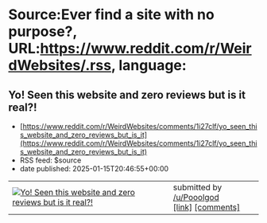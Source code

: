 # Source:Ever find a site with no purpose?, URL:https://www.reddit.com/r/WeirdWebsites/.rss, language:

## Yo! Seen this website and zero reviews but is it real?!
 - [https://www.reddit.com/r/WeirdWebsites/comments/1i27clf/yo_seen_this_website_and_zero_reviews_but_is_it](https://www.reddit.com/r/WeirdWebsites/comments/1i27clf/yo_seen_this_website_and_zero_reviews_but_is_it)
 - RSS feed: $source
 - date published: 2025-01-15T20:46:55+00:00

<table> <tr><td> <a href="https://www.reddit.com/r/WeirdWebsites/comments/1i27clf/yo_seen_this_website_and_zero_reviews_but_is_it/"> <img src="https://preview.redd.it/x2o7tzajz7de1.jpeg?width=640&amp;crop=smart&amp;auto=webp&amp;s=9ea481fc07090d39282da176a4965f44c1d7d2dd" alt="Yo! Seen this website and zero reviews but is it real?! " title="Yo! Seen this website and zero reviews but is it real?! " /> </a> </td><td> &#32; submitted by &#32; <a href="https://www.reddit.com/user/Pooolgod"> /u/Pooolgod </a> <br/> <span><a href="https://i.redd.it/x2o7tzajz7de1.jpeg">[link]</a></span> &#32; <span><a href="https://www.reddit.com/r/WeirdWebsites/comments/1i27clf/yo_seen_this_website_and_zero_reviews_but_is_it/">[comments]</a></span> </td></tr></table>

